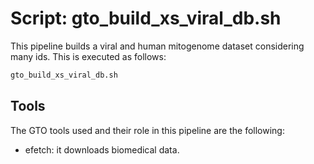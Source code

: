 # Script: gto_build_xs_viral_db.sh

This pipeline builds a viral and human mitogenome dataset considering many ids. This is executed as follows:

```sh
gto_build_xs_viral_db.sh
```

## Tools
The GTO tools used and their role in this pipeline are the following:

- efetch: it downloads biomedical data.
